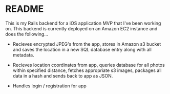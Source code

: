 # README


This is my Rails backend for a iOS application MVP that I've been working on. This backend is currently deployed on an Amazon EC2 instance and does the following...

- Recieves encrypted JPEG's from the app, stores in Amazon s3 bucket and saves the location in a new SQL database entry along with all metadata.


- Recieves location coordinates from app, queries database for all photos within specified distance, fetches appropriate s3 images, packages all data in a hash and sends back to app as JSON.


- Handles login / registration for app
